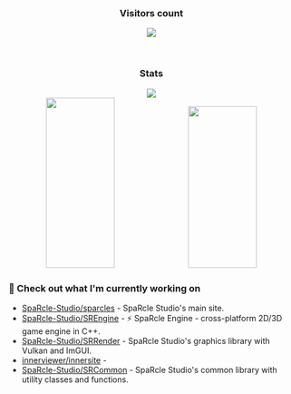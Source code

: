 <div align="center">
  <br>
    <h3 align="center">Visitors count</h3>
    <p align="center"><img align="center" src="https://count.getloli.com/get/@innerviewer?theme=asoul" /></p> 
  <br>
</div>

<div align="center">
  <h3 align="center">Stats</h3>
</div>

<div align="center">
  <img src="https://github-readme-streak-stats.herokuapp.com/?user=innerviewer&theme=black-ice&hide_border=true&stroke=0000&background=0D1117&ring=0080FF&fire=0080FF&currStreakLabel=0080FF" />
</div>

<div align="center">
  <img width="49%" height="300px" src="https://github-readme-stats-git-masterorgs-github-readme-stats-team.vercel.app/api?username=innerviewer&include_orgs=true&show_icons=true&count_private=true&hide_border=true&title_color=0080FF&icon_color=ffffff&text_color=c9d1d9&bg_color=0d1117" /> 
  <img width="49%" height="285px" src="https://github-readme-stats-one-bice.vercel.app/api/top-langs/?username=innerviewer&role=OWNER,ORGANIZATION_MEMBER,COLLABORATOR&show_icons=true&count_private=true&hide_border=true&title_color=0080FF&icon_color=ffffff&text_color=c9d1d9&bg_color=0d1117" />
</div>

### 👷 Check out what I'm currently working on

- [SpaRcle-Studio/sparcles](https://github.com/SpaRcle-Studio/sparcles) - SpaRcle Studio&#39;s main site.
- [SpaRcle-Studio/SREngine](https://github.com/SpaRcle-Studio/SREngine) - :zap: SpaRcle Engine - cross-platform 2D/3D game engine in C&#43;&#43;.
- [SpaRcle-Studio/SRRender](https://github.com/SpaRcle-Studio/SRRender) - SpaRcle Studio&#39;s graphics library with Vulkan and ImGUI.
- [innerviewer/innersite](https://github.com/innerviewer/innersite) - 
- [SpaRcle-Studio/SRCommon](https://github.com/SpaRcle-Studio/SRCommon) - SpaRcle Studio&#39;s common library with utility classes and functions.
